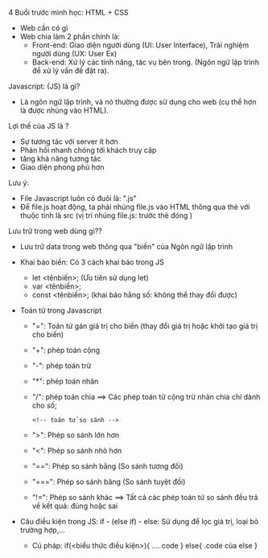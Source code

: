 4 Buổi trước mình học: HTML + CSS

- Web cần có gì
- Web chia làm 2 phần chính là:
  - Front-end: Giao diện người dùng (UI: User Interface), Trải nghiệm người dùng (UX: User Ex)
  - Back-end: Xử lý các tính năng, tác vụ bên trong. (Ngôn ngữ lập trình để xử lý vấn đề đặt ra).

Javascript: (JS) là gì?

- Là ngôn ngữ lập trình, và nó thường được sử dụng cho web (cụ thể hơn là được nhúng vào HTML).

Lợi thế của JS là ?

- Sự tương tác với server ít hơn
- Phản hồi nhanh chóng tới khách truy cập
- tăng khả năng tương tác
- Giao diện phong phú hơn

Lưu ý:

- File Javascript luôn có đuôi là: ".js"
- Để file.js hoạt động, ta phải nhúng file.js vào HTML thông qua thẻ <script src=""></script> với thuộc tính là src (vị trí nhúng file.js: trước thẻ đóng </body>)

Lưu trữ trong web dùng gì??

- Lưu trữ data trong web thông qua "biến" của Ngôn ngữ lập trình
- Khai báo biến: Có 3 cách khai báo trong JS

  - let <tênbiến>; (Ưu tiên sử dụng let)
  - var <tênbiến>;
  - const <tênbiến>; (khai báo hằng số: không thể thay đổi được)

- Toán tử trong Javascript

  - "=": Toán tử gán giá trị cho biến (thay đổi giá trị hoặc khởi tạo giá trị cho biến)

    <!-- toán tử  -->

  - "+": phép toán cộng
  - "-": phép toán trừ
  - "\*": phép toán nhân
  - "/": phép toán chia
    ==> Các phép toán tử cộng trừ nhân chia chỉ dành cho số;

        <!-- toán tử so sánh -->

  - ">": Phép so sánh lớn hơn
  - "<": Phép so sánh nhỏ hơn
  - "==": Phép so sánh bằng (So sánh tương đối)
  - "===": Phép so sánh băng (So sánh tuyệt đối)
  - "!=": Phép so sánh khác
    ==> Tất cả các phép toán tử so sánh đều trả về kết quả: đúng hoặc sai

- Câu điều kiện trong JS: if - (else if) - else: Sử dụng để lọc giá trị, loại bỏ trường hợp,...
  - Cú pháp:
    if(<biểu thức điều kiện>){
    .... code
    }
    else{
    .code của else
    }
